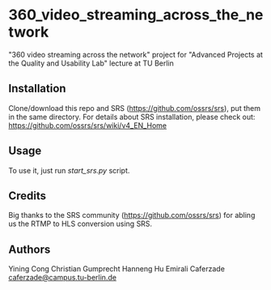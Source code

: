 # 360_video_streaming_across_the_network
"360 video streaming across the network" project for "Advanced Projects at the Quality and Usability Lab" lecture at TU Berlin

## Installation
Clone/download this repo and SRS (https://github.com/ossrs/srs), put them in the same directory.
For details about SRS installation, please check out: https://github.com/ossrs/srs/wiki/v4_EN_Home

## Usage
To use it, just run *start_srs.py* script.

## Credits
Big thanks to the SRS community (https://github.com/ossrs/srs) for abling us the RTMP to HLS conversion using SRS.

## Authors
Yining Cong 
Christian Gumprecht 
Hanneng Hu
Emirali Caferzade   caferzade@campus.tu-berlin.de